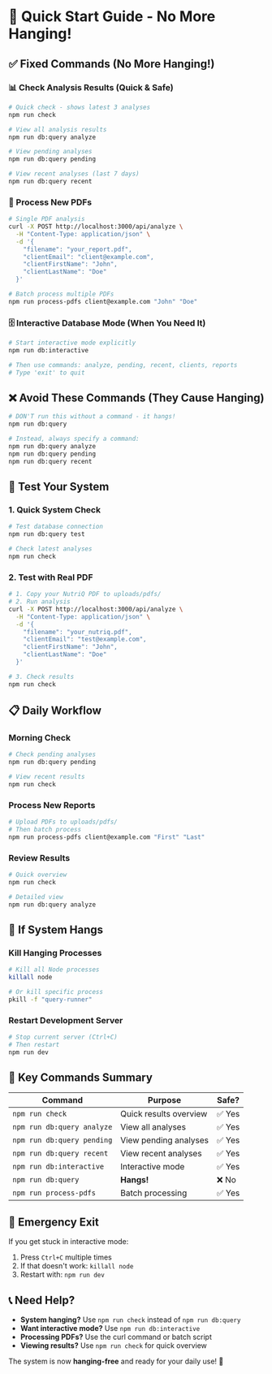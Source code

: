 # 🚀 Quick Start Guide - No More Hanging!

## ✅ **Fixed Commands (No More Hanging!)**

### **📊 Check Analysis Results (Quick & Safe)**
```bash
# Quick check - shows latest 3 analyses
npm run check

# View all analysis results
npm run db:query analyze

# View pending analyses
npm run db:query pending

# View recent analyses (last 7 days)
npm run db:query recent
```

### **🔬 Process New PDFs**
```bash
# Single PDF analysis
curl -X POST http://localhost:3000/api/analyze \
  -H "Content-Type: application/json" \
  -d '{
    "filename": "your_report.pdf",
    "clientEmail": "client@example.com",
    "clientFirstName": "John",
    "clientLastName": "Doe"
  }'

# Batch process multiple PDFs
npm run process-pdfs client@example.com "John" "Doe"
```

### **🗄️ Interactive Database Mode (When You Need It)**
```bash
# Start interactive mode explicitly
npm run db:interactive

# Then use commands: analyze, pending, recent, clients, reports
# Type 'exit' to quit
```

## ❌ **Avoid These Commands (They Cause Hanging)**
```bash
# DON'T run this without a command - it hangs!
npm run db:query

# Instead, always specify a command:
npm run db:query analyze
npm run db:query pending
npm run db:query recent
```

## 🧪 **Test Your System**

### **1. Quick System Check**
```bash
# Test database connection
npm run db:query test

# Check latest analyses
npm run check
```

### **2. Test with Real PDF**
```bash
# 1. Copy your NutriQ PDF to uploads/pdfs/
# 2. Run analysis
curl -X POST http://localhost:3000/api/analyze \
  -H "Content-Type: application/json" \
  -d '{
    "filename": "your_nutriq.pdf",
    "clientEmail": "test@example.com",
    "clientFirstName": "John",
    "clientLastName": "Doe"
  }'

# 3. Check results
npm run check
```

## 📋 **Daily Workflow**

### **Morning Check**
```bash
# Check pending analyses
npm run db:query pending

# View recent results
npm run check
```

### **Process New Reports**
```bash
# Upload PDFs to uploads/pdfs/
# Then batch process
npm run process-pdfs client@example.com "First" "Last"
```

### **Review Results**
```bash
# Quick overview
npm run check

# Detailed view
npm run db:query analyze
```

## 🔧 **If System Hangs**

### **Kill Hanging Processes**
```bash
# Kill all Node processes
killall node

# Or kill specific process
pkill -f "query-runner"
```

### **Restart Development Server**
```bash
# Stop current server (Ctrl+C)
# Then restart
npm run dev
```

## 🎯 **Key Commands Summary**

| Command | Purpose | Safe? |
|---------|---------|-------|
| `npm run check` | Quick results overview | ✅ Yes |
| `npm run db:query analyze` | View all analyses | ✅ Yes |
| `npm run db:query pending` | View pending analyses | ✅ Yes |
| `npm run db:query recent` | View recent analyses | ✅ Yes |
| `npm run db:interactive` | Interactive mode | ✅ Yes |
| `npm run db:query` | **Hangs!** | ❌ No |
| `npm run process-pdfs` | Batch processing | ✅ Yes |

## 🚨 **Emergency Exit**

If you get stuck in interactive mode:
1. Press `Ctrl+C` multiple times
2. If that doesn't work: `killall node`
3. Restart with: `npm run dev`

## 📞 **Need Help?**

- **System hanging?** Use `npm run check` instead of `npm run db:query`
- **Want interactive mode?** Use `npm run db:interactive`
- **Processing PDFs?** Use the curl command or batch script
- **Viewing results?** Use `npm run check` for quick overview

The system is now **hanging-free** and ready for your daily use! 🎉 